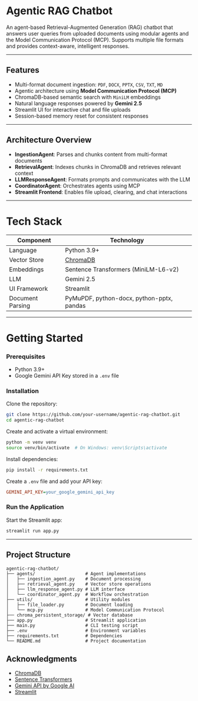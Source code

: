 # Agentic RAG Chatbot

An agent-based Retrieval-Augmented Generation (RAG) chatbot that answers user queries from uploaded documents using modular agents and the Model Communication Protocol (MCP). Supports multiple file formats and provides context-aware, intelligent responses.

---

## Features

-  Multi-format document ingestion: `PDF`, `DOCX`, `PPTX`, `CSV`, `TXT`, `MD`
-  Agentic architecture using **Model Communication Protocol (MCP)**
-  ChromaDB-based semantic search with `MiniLM` embeddings
-  Natural language responses powered by **Gemini 2.5**
-  Streamlit UI for interactive chat and file uploads
-  Session-based memory reset for consistent responses

---

## Architecture Overview

- **IngestionAgent**: Parses and chunks content from multi-format documents  
- **RetrievalAgent**: Indexes chunks in ChromaDB and retrieves relevant context  
- **LLMResponseAgent**: Formats prompts and communicates with the LLM  
- **CoordinatorAgent**: Orchestrates agents using MCP  
- **Streamlit Frontend**: Enables file upload, clearing, and chat interactions

---

# Tech Stack

| Component        | Technology                                 |
|------------------|--------------------------------------------|
| Language         | Python 3.9+                                |
| Vector Store     | [ChromaDB](https://www.trychroma.com/)     |
| Embeddings       | Sentence Transformers (MiniLM-L6-v2)       |
| LLM              | Gemini 2.5                                 |
| UI Framework     | Streamlit                                  |
| Document Parsing | PyMuPDF, python-docx, python-pptx, pandas  |

---

# Getting Started

### Prerequisites

- Python 3.9+
- Google Gemini API Key stored in a `.env` file

### Installation

Clone the repository:

```bash
git clone https://github.com/your-username/agentic-rag-chatbot.git
cd agentic-rag-chatbot
```

Create and activate a virtual environment:

```bash
python -m venv venv
source venv/bin/activate  # On Windows: venv\Scripts\activate
```

Install dependencies:

```bash
pip install -r requirements.txt
```

Create a `.env` file and add your API key:

```ini
GEMINI_API_KEY=your_google_gemini_api_key
```

### Run the Application

Start the Streamlit app:

```bash
streamlit run app.py
```

---

## Project Structure

```
agentic-rag-chatbot/
├── agents/                   # Agent implementations
│   ├── ingestion_agent.py    # Document processing
│   ├── retrieval_agent.py    # Vector store operations
│   ├── llm_response_agent.py # LLM interface
│   └── coordinator_agent.py  # Workflow orchestration
├── utils/                    # Utility modules
│   ├── file_loader.py        # Document loading
│   └── mcp.py                # Model Communication Protocol
├── chroma_persistent_storage/ # Vector database
├── app.py                    # Streamlit application
├── main.py                   # CLI testing script
├── .env                      # Environment variables
├── requirements.txt          # Dependencies
└── README.md                 # Project documentation
```
## Acknowledgments

- [ChromaDB](https://www.trychroma.com/)
- [Sentence Transformers](https://www.sbert.net/)
- [Gemini API by Google AI](https://ai.google.dev/)
- [Streamlit](https://streamlit.io/)

